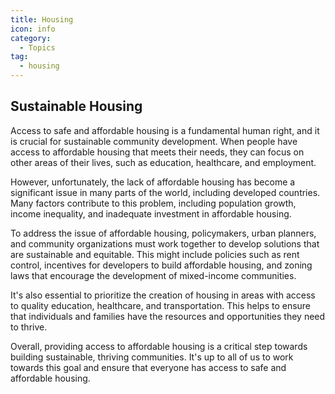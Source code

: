 ```yaml
---
title: Housing
icon: info
category:
  - Topics
tag:
  - housing
---
```


## Sustainable Housing

Access to safe and affordable housing is a fundamental human right, and it is crucial for sustainable community development. When people have access to affordable housing that meets their needs, they can focus on other areas of their lives, such as education, healthcare, and employment.

However, unfortunately, the lack of affordable housing has become a significant issue in many parts of the world, including developed countries. Many factors contribute to this problem, including population growth, income inequality, and inadequate investment in affordable housing.

To address the issue of affordable housing, policymakers, urban planners, and community organizations must work together to develop solutions that are sustainable and equitable. This might include policies such as rent control, incentives for developers to build affordable housing, and zoning laws that encourage the development of mixed-income communities.

It's also essential to prioritize the creation of housing in areas with access to quality education, healthcare, and transportation. This helps to ensure that individuals and families have the resources and opportunities they need to thrive.

Overall, providing access to affordable housing is a critical step towards building sustainable, thriving communities. It's up to all of us to work towards this goal and ensure that everyone has access to safe and affordable housing.
